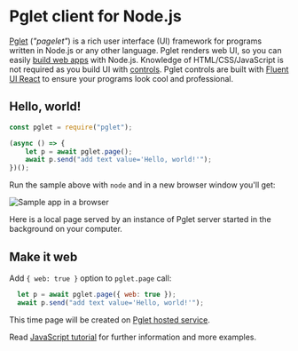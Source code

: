 # Pglet client for Node.js

[Pglet](https://pglet.io) (*"pagelet"*) is a rich user interface (UI) framework for programs written in Node.js or any other language. 
Pglet renders web UI, so you can easily [build web apps](https://pglet.io/docs/quickstart) with Node.js.
Knowledge of HTML/CSS/JavaScript is not required as you build UI with [controls](https://pglet.io/docs/reference/controls). Pglet controls are built with [Fluent UI React](https://developer.microsoft.com/en-us/fluentui#/controls/web) to ensure your programs look cool and professional.

## Hello, world!

```javascript
const pglet = require("pglet");

(async () => {
    let p = await pglet.page();
    await p.send("add text value='Hello, world!'");
})();
```

Run the sample above with `node` and in a new browser window you'll get:

![Sample app in a browser](https://pglet.io/img/docs/quickstart-hello-world.png "Sample app in a browser")

Here is a local page served by an instance of Pglet server started in the background on your computer.

## Make it web

Add `{ web: true }` option to `pglet.page` call:

```javascript {1}
  let p = await pglet.page({ web: true });
  await p.send("add text value='Hello, world!'");
```

This time page will be created on [Pglet hosted service](https://pglet.io/docs/pglet-service).

Read [JavaScript tutorial](https://pglet.io/docs/tutorials/javascript) for further information and more examples.
